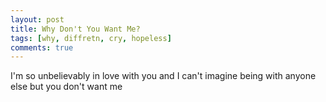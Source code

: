 ```yaml
---
layout: post
title: Why Don't You Want Me?
tags: [why, diffretn, cry, hopeless]
comments: true
---
```

I'm so unbelievably in love with you and I can't imagine being with anyone else but you don't want me
